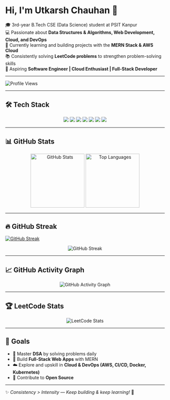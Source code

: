 # Hi, I'm Utkarsh Chauhan 👋   

🎓 3rd-year B.Tech CSE (Data Science) student at PSIT Kanpur  
💻 Passionate about **Data Structures & Algorithms, Web Development, Cloud, and DevOps**  
🚀 Currently learning and building projects with the **MERN Stack & AWS Cloud**  
📚 Consistently solving **LeetCode problems** to strengthen problem-solving skills  
🌱 Aspiring **Software Engineer | Cloud Enthusiast | Full-Stack Developer**  
 

---

![Profile Views](https://komarev.com/ghpvc/?username=UtkarshChauhann&color=blue&style=flat-square)

---

## 🛠️ Tech Stack

<p align="center">
  <img src="https://img.shields.io/badge/Java-ED8B00?style=for-the-badge&logo=java&logoColor=white" />
  <img src="https://img.shields.io/badge/Python-3776AB?style=for-the-badge&logo=python&logoColor=white" />
  <img src="https://img.shields.io/badge/HTML5-E34F26?style=for-the-badge&logo=html5&logoColor=white" />
  <img src="https://img.shields.io/badge/CSS3-1572B6?style=for-the-badge&logo=css3&logoColor=white" />
  <img src="https://img.shields.io/badge/JavaScript-F7DF1E?style=for-the-badge&logo=javascript&logoColor=black" />
  <img src="https://img.shields.io/badge/MERN-3C873A?style=for-the-badge&logo=react&logoColor=white" />
  <img src="https://img.shields.io/badge/AWS-FF9900?style=for-the-badge&logo=amazonaws&logoColor=white" />
</p>

---

## 📊 GitHub Stats

<p align="center">
  <img src="https://github-readme-stats.vercel.app/api?username=UtkarshChauhann&show_icons=true&theme=tokyonight&hide_border=true" alt="GitHub Stats" height="170"/>
  <img src="https://github-readme-stats.vercel.app/api/top-langs/?username=UtkarshChauhann&layout=compact&theme=tokyonight&hide_border=true" alt="Top Languages" height="170"/>
</p>

---

## 🔥 GitHub Streak

[![GitHub Streak](https://github-readme-streak-stats.herokuapp.com?user=UtkarshChauhann&theme=radical&hide_border=true)](https://git.io/streak-stats)

<p align="center">
  <img src="https://github-readme-streak-stats.herokuapp.com/?user=UtkarshChauhann&theme=tokyonight&hide_border=true" alt="GitHub Streak"/>
</p>

---

## 📈 GitHub Activity Graph

<p align="center">
  <img src="https://github-readme-activity-graph.vercel.app/graph?username=UtkarshChauhann&theme=react-dark&hide_border=true&area=true" alt="GitHub Activity Graph"/>
</p>

---

## 🏆 LeetCode Stats

<p align="center">
  <img src="https://leetcard.jacoblin.cool/Utkarsh_Chauhann?theme=dark&font=JetBrains%20Mono&ext=heatmap" alt="LeetCode Stats"/>
</p>

---


## 🎯 Goals
- 📌 Master **DSA** by solving problems daily  
- 🚀 Build **Full-Stack Web Apps** with MERN  
- ☁️ Explore and upskill in **Cloud & DevOps (AWS, CI/CD, Docker, Kubernetes)**  
- 🎯 Contribute to **Open Source**  

---

✨ *Consistency > Intensity — Keep building & keep learning!* 🚀

